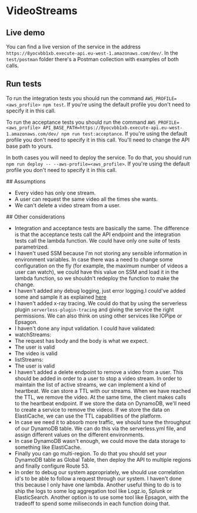 # VideoStreams

## Live demo

You can find a live version of the service in the address `https://8yocvbb1xb.execute-api.eu-west-1.amazonaws.com/dev/`.
In the `test/postman` folder there's a Postman collection with examples of both calls.

## Run tests

To run the integration tests you should run the command `AWS_PROFILE=<aws_profile> npm test`. If you're using the default profile you don't need to specify it in this call.

To run the acceptance tests you should run the command `AWS_PROFILE=<aws_profile> API_BASE_PATH=https://8yocvbb1xb.execute-api.eu-west-1.amazonaws.com/dev/ npm run test:acceptance`. If you're using the default profile you don't need to specify it in this call. You'll need to change the API base path to yours.

In both cases you will need to deploy the service. To do that, you should run `npm run deploy -- --aws-profile=<aws_profile>`. If you're using the default profile you don't need to specify it in this call.

## Assumptions

- Every video has only one stream.
- A user can request the same video all the times she wants.
- We can't delete a video stream from a user.

## Other considerations

- Integration and acceptance tests are basically the same. The difference is that the acceptance tests call the API endpoint and the integration tests call the lambda function. We could have only one suite of tests parametrized.
- I haven't used SSM because I'm not storing any sensible information in environment variables. In case there was a need to change some configuration on the fly (for example, the maximum number of videos a user can watch), we could have this value on SSM and load it in the lambda function, so we shouldn't redeploy the function to make the change.
- I haven't added any debug logging, just error logging.I could've added some and sample it as explained [here](https://theburningmonk.com/2018/04/you-need-to-sample-debug-logs-in-production/)
- I haven't added x-ray tracing. We could do that by using the serverless plugin `serverless-plugin-tracing` and giving the service the right permissions. We can also think on using other services like IOPipe or Epsagon.
- I haven't done any input validation. I could have validated:
 - watchStreams:
  - The request has body and the body is what we expect.
  - The user is valid
  - The video is valid
 - listStreams:
  - The user is valid
- I haven't added a delete endpoint to remove a video from a user. This should be added in order to a user to stop a video stream. In order to maintain the list of active streams, we can implement a kind of heartbeat. We can store a TTL with our streams. When we have reached the TTL, we remove the video. At the same time, the client makes calls to the heartbeat endpoint. If we store the data on DynamoDB, we'll need to create a service to remove the videos. If we store the data on ElastiCache, we can use the TTL capabilities of the platform.
- In case we need it to absorb more traffic, we should tune the throughput of our DynamoDB table. We can do this via the serverless.yml file, and assign different values on the different environments.
- In case DynamoDB wasn't enough, we could move the data storage to something like ElastiCache.
- Finally you can go multi-region. To do that you should set your DynamoDB table as Global Table, then deploy the API to multiple regions and finally configure Route 53.
- In order to debug our system appropriately, we should use correlation id's to be able to follow a request through our system. I haven't done this because I only have one lambda. Another useful thing to do is to ship the logs to some log aggregation tool like Logz.io, Splunk or ElasticSearch. Another option is to use some tool like Epsagon, with the tradeoff to spend some miliseconds in each function doing that.
